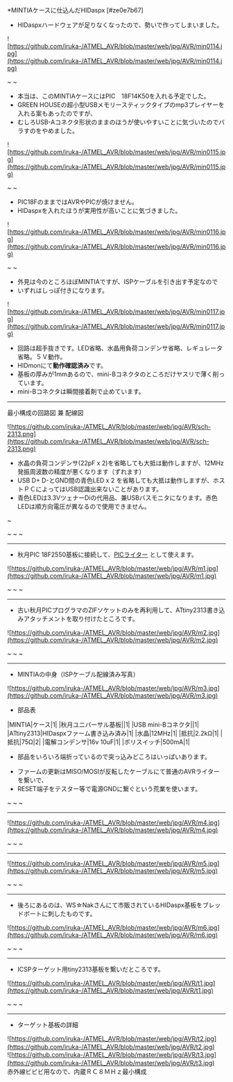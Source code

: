 ﻿*MINTIAケースに仕込んだHIDaspx [#ze0e7b67]

- HIDaspxハードウェアが足りなくなったので、勢いで作ってしまいました。

<!-- dummy comment line for breaking list -->

![https://github.com/iruka-/ATMEL_AVR/blob/master/web/jpg/AVR/min0114.jpg](https://github.com/iruka-/ATMEL_AVR/blob/master/web/jpg/AVR/min0114.jpg) 

~
~

- 本当は、このMINTIAケースにはPIC　18F14K50を入れる予定でした。
- GREEN HOUSEの超小型USBメモリースティックタイプのmp3プレイヤーを入れる案もあったのですが、
- むしろUSB-Aコネクタ形状のままのほうが使いやすいことに気づいたのでバラすのをやめました。

<!-- dummy comment line for breaking list -->

![https://github.com/iruka-/ATMEL_AVR/blob/master/web/jpg/AVR/min0115.jpg](https://github.com/iruka-/ATMEL_AVR/blob/master/web/jpg/AVR/min0115.jpg) 

~
~
- PIC18FのままではAVRやPICが焼けません。
- HIDaspxを入れたほうが実用性が高いことに気づきました。

<!-- dummy comment line for breaking list -->



![https://github.com/iruka-/ATMEL_AVR/blob/master/web/jpg/AVR/min0116.jpg](https://github.com/iruka-/ATMEL_AVR/blob/master/web/jpg/AVR/min0116.jpg) 

~
~
- 外見は今のところほぼMINTIAですが、ISPケーブルを引き出す予定なので
- いずれはしっぽ付きになります。

<!-- dummy comment line for breaking list -->

![https://github.com/iruka-/ATMEL_AVR/blob/master/web/jpg/AVR/min0117.jpg](https://github.com/iruka-/ATMEL_AVR/blob/master/web/jpg/AVR/min0117.jpg) 

- 回路は超手抜きです。LED省略、水晶用負荷コンデンサ省略、レギュレータ省略。５Ｖ動作。
- HIDmonにて**動作確認済み**です。
- 基板の厚みが1mmあるので、mini-Bコネクタのところだけヤスリで薄く削っています。
- mini-Bコネクタは瞬間接着剤で止めています。

<!-- dummy comment line for breaking list -->

- - - -

最小構成の回路図 兼 配線図

![https://github.com/iruka-/ATMEL_AVR/blob/master/web/jpg/AVR/sch-2313.png](https://github.com/iruka-/ATMEL_AVR/blob/master/web/jpg/AVR/sch-2313.png) 

- 水晶の負荷コンデンサ(22pF x 2)を省略しても大抵は動作しますが、12MHz発振周波数の精度が悪くなります（ずれます）
- USB D+ D-とGND間の青色LED x 2 を省略しても大抵は動作しますが、ホストＰＣによってはUSB認識出来ないことがあります。
- 青色LEDは3.3VツェナーDiの代用品、兼USBバスモニタになります。赤色LEDは順方向電圧が異なるので使用できません。

<!-- dummy comment line for breaking list -->

~

~
~
~
- - - -
- 秋月PIC 18F2550基板に接続して、[PICライター](PICspx.md) として使えます。

<!-- dummy comment line for breaking list -->
![https://github.com/iruka-/ATMEL_AVR/blob/master/web/jpg/AVR/m1.jpg](https://github.com/iruka-/ATMEL_AVR/blob/master/web/jpg/AVR/m1.jpg) 

~
~
~
- - - -
- 古い秋月PICプログラマのZIFソケットのみを再利用して、ATtiny2313書き込みアタッチメントを取り付けたところです。

<!-- dummy comment line for breaking list -->
![https://github.com/iruka-/ATMEL_AVR/blob/master/web/jpg/AVR/m2.jpg](https://github.com/iruka-/ATMEL_AVR/blob/master/web/jpg/AVR/m2.jpg) 

~
~
~
- - - -
- MINTIAの中身（ISPケーブル配線済み写真）

<!-- dummy comment line for breaking list -->
![https://github.com/iruka-/ATMEL_AVR/blob/master/web/jpg/AVR/m3.jpg](https://github.com/iruka-/ATMEL_AVR/blob/master/web/jpg/AVR/m3.jpg) 


- 部品表

<!-- dummy comment line for breaking list -->
|MINTIA|ケース|1|
|秋月ユニバーサル基板||1|
|USB mini-Bコネクタ||1|
|ATtiny2313|HIDaspxファーム書き込み済み|1|
|水晶|12MHz|1|
|抵抗|2.2kΩ|1|
|抵抗|75Ω|2|
|電解コンデンサ|16v 10uF|1|
|ポリスイッチ|500mA|1|

- 部品をいろいろ端折っているので突っ込みどころはいっぱいあります。

<!-- dummy comment line for breaking list -->

- ファームの更新はMISO/MOSIが反転したケーブルにて普通のAVRライターを繋いで、
- RESET端子をテスター等で電源GNDに繋ぐという荒業を使います。

<!-- dummy comment line for breaking list -->


~
~
~
- - - -
![https://github.com/iruka-/ATMEL_AVR/blob/master/web/jpg/AVR/m4.jpg](https://github.com/iruka-/ATMEL_AVR/blob/master/web/jpg/AVR/m4.jpg) 

~
~
~
- - - -
![https://github.com/iruka-/ATMEL_AVR/blob/master/web/jpg/AVR/m5.jpg](https://github.com/iruka-/ATMEL_AVR/blob/master/web/jpg/AVR/m5.jpg) 

~
~
~
- - - -
- 後ろにあるのは、WS☆Nakさんにて市販されているHIDaspx基板をブレッドボートに刺したものです。

<!-- dummy comment line for breaking list -->
![https://github.com/iruka-/ATMEL_AVR/blob/master/web/jpg/AVR/m6.jpg](https://github.com/iruka-/ATMEL_AVR/blob/master/web/jpg/AVR/m6.jpg) 


~
~
~
- - - -
- ICSPターゲット用tiny2313基板を繋いだところです。

<!-- dummy comment line for breaking list -->
![https://github.com/iruka-/ATMEL_AVR/blob/master/web/jpg/AVR/t1.jpg](https://github.com/iruka-/ATMEL_AVR/blob/master/web/jpg/AVR/t1.jpg) 

~
~
~
- - - -
- ターゲット基板の詳細

<!-- dummy comment line for breaking list -->
![https://github.com/iruka-/ATMEL_AVR/blob/master/web/jpg/AVR/t2.jpg](https://github.com/iruka-/ATMEL_AVR/blob/master/web/jpg/AVR/t2.jpg) 　
![https://github.com/iruka-/ATMEL_AVR/blob/master/web/jpg/AVR/t3.jpg](https://github.com/iruka-/ATMEL_AVR/blob/master/web/jpg/AVR/t3.jpg) 　
赤外線ビビビ用なので、内蔵ＲＣ８ＭＨｚ最小構成

